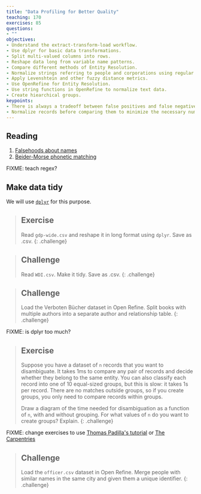 ```yaml
---
title: "Data Profiling for Better Quality"
teaching: 170
exercises: 85
questions:
- ""
objectives:
- Understand the extract-transform-load workflow.
- Use dplyr for basic data transformations.
- Split multi-valued columns into rows.
- Reshape data long from variable name patterns.
- Compare different methods of Entity Resolution.
- Normalize strings referring to people and corporations using regular expressions.
- Apply Levenshtein and other fuzzy distance metrics.
- Use OpenRefine for Entity Resolution.
- Use string functions in OpenRefine to normalize text data.
- Create hiearchical groups.
keypoints:
- There is always a tradeoff between false positives and false negatives in entity resolution.
- Normalize records before comparing them to minimize the necessary number of comparisons.
---
```


## Reading
1. [Falsehoods about names](https://www.kalzumeus.com/2010/06/17/falsehoods-programmers-believe-about-names/)
2. [Beider-Morse phonetic matching](https://stevemorse.org/phonetics/bmpm2.htm)

FIXME: teach regex?

## Make data tidy

We will use [`dplyr`](https://r4ds.had.co.nz/tidy-data.html) for this purpose.

> ## Exercise
> Read `gdp-wide.csv` and reshape it in long format using `dplyr`. Save as .csv.
{: .challenge}

> ## Challenge
> Read `WDI.csv`. Make it tidy. Save as .csv.
{: .challenge}

> ## Challenge
> Load the Verboten Bücher dataset in Open Refine. Split books with multiple authors into a separate author and relationship table. 
{: .challenge}


FIXME: is dplyr too much?

> ## Exercise
> Suppose you have a dataset of `n` records that you want to disambiguate. It takes 1ms to compare any pair of records and decide whether they belong to the same entity. You can also classify each record into one of 10 equal-sized groups, but this is slow: it takes 1s per record. There are no matches outside groups, so if you create groups, you only need to compare records within groups.
> 
> Draw a diagram of the time needed for disambiguation as a function of `n`, with and without grouping. For what values of `n` do you want to create groups? Explain. 
{: .challenge}

FIXME: change exercises to use [Thomas Padilla's tutorial](http://thomaspadilla.org/dataprep/) or [The Carpentries](https://librarycarpentry.org/lc-open-refine/)

> ## Challenge
> Load the `officer.csv` dataset in Open Refine. Merge people with similar names in the same city and given them a unique identifier. 
{: .challenge}

